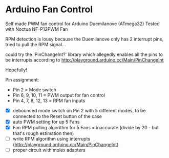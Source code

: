 # Arduino Fan Control
Self made PWM fan control for Arduino Duemilanove (ATmega32)
Tested with Noctua NF-P12PWM Fan

RPM detection is lousy because the Duemilanove only has 2 interrupt pins, tried to pull the RPM signal...

could try the 'PinChangeInt?' library which allegedly enables all the pins to be interrupts according to http://playground.arduino.cc/Main/PinChangeInt

Hopefully!

Pin assignment:
* Pin 2 = Mode switch
* Pin 6, 9, 10, 11 = PWM output for fan control
* Pin 4, 7, 8, 12, 13 = RPM fan inputs

- [x] debounced mode switch on Pin 2 with 5 different modes, to be connected to the Reset button of the case
- [x] auto PWM setting for up 5 Fans
- [x] Fan RPM pulling algorithm for 5 Fans = inaccurate (divide by 20 - but that's rough estimation then)
- [ ] write RPM algorithm using interrupts (http://playground.arduino.cc/Main/PinChangeInt)
- [ ] proper circuit with molex adapters
